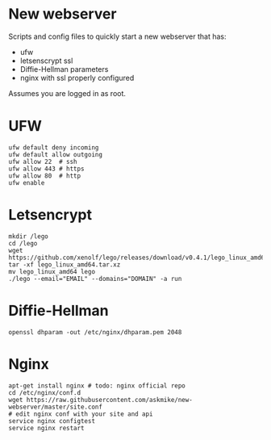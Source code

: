 # New webserver

Scripts and config files to quickly start a new webserver that has:

- ufw
- letsenscrypt ssl
- Diffie-Hellman parameters
- nginx with ssl properly configured

Assumes you are logged in as root.

# UFW

    ufw default deny incoming
    ufw default allow outgoing
    ufw allow 22  # ssh
    ufw allow 443 # https
    ufw allow 80  # http
    ufw enable

# Letsencrypt

    mkdir /lego
    cd /lego
    wget https://github.com/xenolf/lego/releases/download/v0.4.1/lego_linux_amd64.tar.xz
    tar -xf lego_linux_amd64.tar.xz
    mv lego_linux_amd64 lego
    ./lego --email="EMAIL" --domains="DOMAIN" -a run

# Diffie-Hellman

    openssl dhparam -out /etc/nginx/dhparam.pem 2048

# Nginx

    apt-get install nginx # todo: nginx official repo
    cd /etc/nginx/conf.d
    wget https://raw.githubusercontent.com/askmike/new-webserver/master/site.conf
    # edit nginx conf with your site and api
    service nginx configtest
    service nginx restart